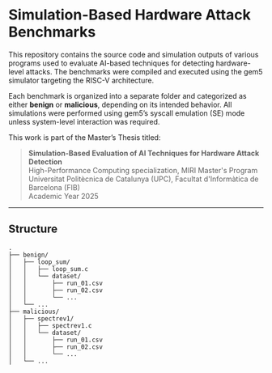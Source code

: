 # Simulation-Based Hardware Attack Benchmarks

This repository contains the source code and simulation outputs of various programs used to evaluate AI-based techniques for detecting hardware-level attacks. The benchmarks were compiled and executed using the gem5 simulator targeting the RISC-V architecture.

Each benchmark is organized into a separate folder and categorized as either **benign** or **malicious**, depending on its intended behavior. All simulations were performed using gem5’s syscall emulation (SE) mode unless system-level interaction was required.

This work is part of the Master’s Thesis titled:

> **Simulation-Based Evaluation of AI Techniques for Hardware Attack Detection**  
> High-Performance Computing specialization, MIRI Master's Program  
> Universitat Politècnica de Catalunya (UPC), Facultat d'Informàtica de Barcelona (FIB)  
> Academic Year 2025

---

## Structure

```text
.
├── benign/
│   ├── loop_sum/
│   │   ├── loop_sum.c
│   │   └── dataset/
│   │       ├── run_01.csv
│   │       ├── run_02.csv
│   │       └── ...
│   └── ...
├── malicious/
│   ├── spectrev1/
│   │   ├── spectrev1.c
│   │   └── dataset/
│   │       ├── run_01.csv
│   │       ├── run_02.csv
│   │       └── ...
│   └── ...
